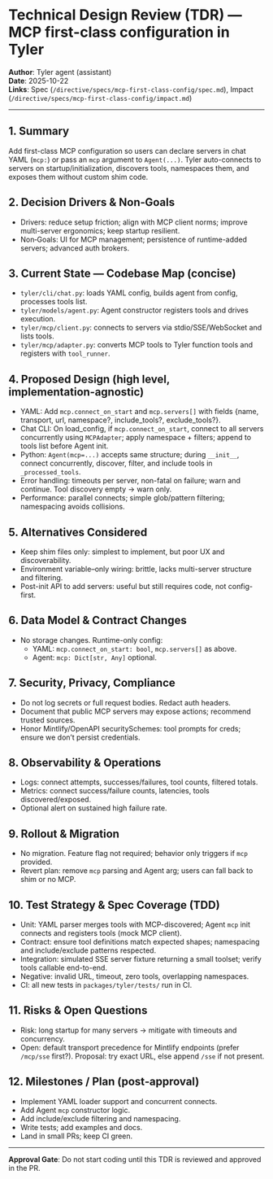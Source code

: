 # Technical Design Review (TDR) — MCP first-class configuration in Tyler

**Author**: Tyler agent (assistant)  
**Date**: 2025-10-22  
**Links**: Spec (`/directive/specs/mcp-first-class-config/spec.md`), Impact (`/directive/specs/mcp-first-class-config/impact.md`)

---

## 1. Summary
Add first-class MCP configuration so users can declare servers in chat YAML (`mcp:`) or pass an `mcp` argument to `Agent(...)`. Tyler auto-connects to servers on startup/initialization, discovers tools, namespaces them, and exposes them without custom shim code.

## 2. Decision Drivers & Non‑Goals
- Drivers: reduce setup friction; align with MCP client norms; improve multi-server ergonomics; keep startup resilient.
- Non‑Goals: UI for MCP management; persistence of runtime-added servers; advanced auth brokers.

## 3. Current State — Codebase Map (concise)
- `tyler/cli/chat.py`: loads YAML config, builds agent from config, processes tools list.
- `tyler/models/agent.py`: Agent constructor registers tools and drives execution.
- `tyler/mcp/client.py`: connects to servers via stdio/SSE/WebSocket and lists tools.
- `tyler/mcp/adapter.py`: converts MCP tools to Tyler function tools and registers with `tool_runner`.

## 4. Proposed Design (high level, implementation‑agnostic)
- YAML: Add `mcp.connect_on_start` and `mcp.servers[]` with fields {name, transport, url, namespace?, include_tools?, exclude_tools?}.
- Chat CLI: On load_config, if `mcp.connect_on_start`, connect to all servers concurrently using `MCPAdapter`; apply namespace + filters; append to tools list before Agent init.
- Python: `Agent(mcp=...)` accepts same structure; during `__init__`, connect concurrently, discover, filter, and include tools in `_processed_tools`.
- Error handling: timeouts per server, non-fatal on failure; warn and continue. Tool discovery empty → warn only.
- Performance: parallel connects; simple glob/pattern filtering; namespacing avoids collisions.

## 5. Alternatives Considered
- Keep shim files only: simplest to implement, but poor UX and discoverability.
- Environment variable–only wiring: brittle, lacks multi-server structure and filtering.
- Post-init API to add servers: useful but still requires code, not config-first.

## 6. Data Model & Contract Changes
- No storage changes. Runtime-only config:
  - YAML: `mcp.connect_on_start: bool`, `mcp.servers[]` as above.
  - Agent: `mcp: Dict[str, Any]` optional.

## 7. Security, Privacy, Compliance
- Do not log secrets or full request bodies. Redact auth headers.
- Document that public MCP servers may expose actions; recommend trusted sources.
- Honor Mintlify/OpenAPI securitySchemes: tool prompts for creds; ensure we don’t persist credentials.

## 8. Observability & Operations
- Logs: connect attempts, successes/failures, tool counts, filtered totals.
- Metrics: connect success/failure counts, latencies, tools discovered/exposed.
- Optional alert on sustained high failure rate.

## 9. Rollout & Migration
- No migration. Feature flag not required; behavior only triggers if `mcp` provided.
- Revert plan: remove `mcp` parsing and Agent arg; users can fall back to shim or no MCP.

## 10. Test Strategy & Spec Coverage (TDD)
- Unit: YAML parser merges tools with MCP-discovered; Agent `mcp` init connects and registers tools (mock MCP client).
- Contract: ensure tool definitions match expected shapes; namespacing and include/exclude patterns respected.
- Integration: simulated SSE server fixture returning a small toolset; verify tools callable end-to-end.
- Negative: invalid URL, timeout, zero tools, overlapping namespaces.
- CI: all new tests in `packages/tyler/tests/` run in CI.

## 11. Risks & Open Questions
- Risk: long startup for many servers → mitigate with timeouts and concurrency.
- Open: default transport precedence for Mintlify endpoints (prefer `/mcp/sse` first?). Proposal: try exact URL, else append `/sse` if not present.

## 12. Milestones / Plan (post‑approval)
- Implement YAML loader support and concurrent connects.
- Add Agent `mcp` constructor logic.
- Add include/exclude filtering and namespacing.
- Write tests; add examples and docs.
- Land in small PRs; keep CI green.

---

**Approval Gate**: Do not start coding until this TDR is reviewed and approved in the PR.
